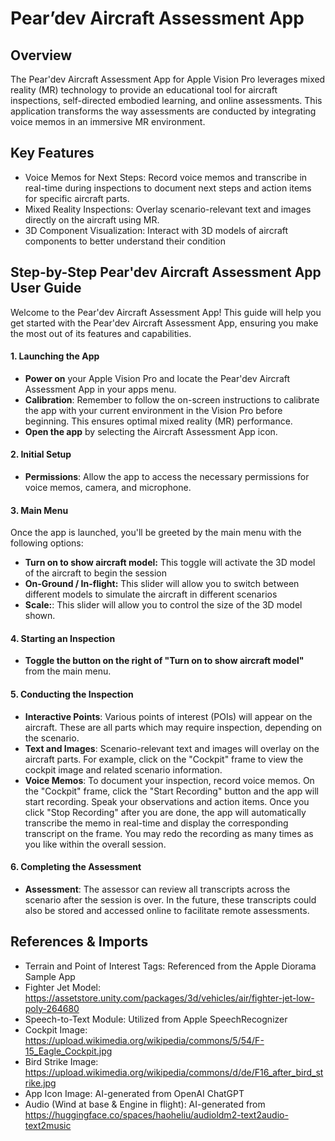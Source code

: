 # Pear’dev Aircraft Assessment App

## Overview
The Pear'dev Aircraft Assessment App for Apple Vision Pro leverages mixed reality (MR) technology to provide an educational tool for aircraft inspections, self-directed embodied learning, and online assessments. This application transforms the way assessments are conducted by integrating voice memos in an immersive MR environment.

## Key Features
* Voice Memos for Next Steps: Record voice memos and transcribe in real-time during inspections to document next steps and action items for specific aircraft parts.
* Mixed Reality Inspections: Overlay scenario-relevant text and images directly on the aircraft using MR.
* 3D Component Visualization: Interact with 3D models of aircraft components to better understand their condition

## Step-by-Step Pear'dev Aircraft Assessment App User Guide
Welcome to the Pear'dev Aircraft Assessment App!
This guide will help you get started with the Pear'dev Aircraft Assessment App, ensuring you make the most out of its features and capabilities.

#### 1. Launching the App
- **Power on** your Apple Vision Pro and locate the Pear'dev Aircraft Assessment App in your apps menu.
- **Calibration**: Remember to follow the on-screen instructions to calibrate the app with your current environment in the Vision Pro before beginning. This ensures optimal mixed reality (MR) performance.
- **Open the app** by selecting the Aircraft Assessment App icon.

#### 2. Initial Setup
- **Permissions**: Allow the app to access the necessary permissions for voice memos, camera, and microphone.

#### 3. Main Menu
Once the app is launched, you'll be greeted by the main menu with the following options:
- **Turn on to show aircraft model:** This toggle will activate the 3D model of the aircraft to begin the session
- **On-Ground / In-flight:** This slider will allow you to switch between different models to simulate the aircraft in different scenarios
- **Scale:**: This slider will allow you to control the size of the 3D model shown.

#### 4. Starting an Inspection
- **Toggle the button on the right of "Turn on to show aircraft model"** from the main menu.

#### 5. Conducting the Inspection
- **Interactive Points**: Various points of interest (POIs) will appear on the aircraft. These are all parts which may require inspection, depending on the scenario.
- **Text and Images**: Scenario-relevant text and images will overlay on the aircraft parts. For example, click on the "Cockpit" frame to view the cockpit image and related scenario information.
- **Voice Memos**: To document your inspection, record voice memos. On the "Cockpit" frame, click the "Start Recording" button and the app will start recording. Speak your observations and action items. Once you click "Stop Recording" after you are done, the app will automatically transcribe the memo in real-time and display the corresponding transcript on the frame. You may redo the recording as many times as you like within the overall session.

#### 6. Completing the Assessment
- **Assessment**: The assessor can review all transcripts across the scenario after the session is over. In the future, these transcripts could also be stored and accessed online to facilitate remote assessments.

## References & Imports
* Terrain and Point of Interest Tags: Referenced from the Apple Diorama Sample App
* Fighter Jet Model: https://assetstore.unity.com/packages/3d/vehicles/air/fighter-jet-low-poly-264680 
* Speech-to-Text Module: Utilized from Apple SpeechRecognizer
* Cockpit Image: https://upload.wikimedia.org/wikipedia/commons/5/54/F-15_Eagle_Cockpit.jpg
* Bird Strike Image: https://upload.wikimedia.org/wikipedia/commons/d/de/F16_after_bird_strike.jpg
* App Icon Image: AI-generated from OpenAI ChatGPT
* Audio (Wind at base & Engine in flight): AI-generated from https://huggingface.co/spaces/haoheliu/audioldm2-text2audio-text2music
